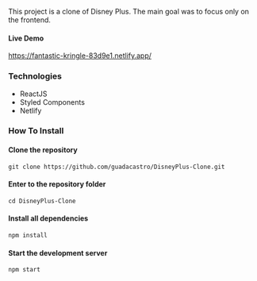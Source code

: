 This project is a clone of Disney Plus. 
The main goal was to focus only on the frontend.

#### Live Demo
https://fantastic-kringle-83d9e1.netlify.app/

### Technologies
- ReactJS
- Styled Components
- Netlify

### How To Install

#### Clone the repository
```console
git clone https://github.com/guadacastro/DisneyPlus-Clone.git
```
#### Enter to the repository folder
 ```console
cd DisneyPlus-Clone
```
#### Install all dependencies
 ```console
npm install
``` 
#### Start the development server
 ```console
npm start
```
